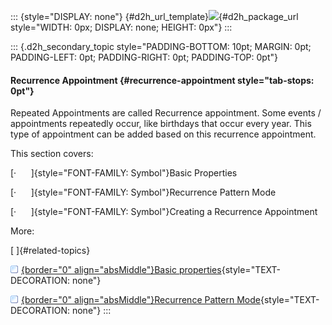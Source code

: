 ::: {style="DISPLAY: none"}
[](ms-xhelp:///?Id=d2h_url_template){#d2h_url_template}![](!package_url!){#d2h_package_url style="WIDTH: 0px; DISPLAY: none; HEIGHT: 0px"}
:::

::: {.d2h_secondary_topic style="PADDING-BOTTOM: 10pt; MARGIN: 0pt; PADDING-LEFT: 0pt; PADDING-RIGHT: 0pt; PADDING-TOP: 0pt"}
#### Recurrence Appointment {#recurrence-appointment style="tab-stops: 0pt"}

Repeated Appointments are called Recurrence appointment. Some events / appointments repeatedly occur, like birthdays that occur every year. This type of appointment can be added based on this recurrence appointment.

This section covers:

[·      ]{style="FONT-FAMILY: Symbol"}Basic Properties

[·      ]{style="FONT-FAMILY: Symbol"}Recurrence Pattern Mode

[·      ]{style="FONT-FAMILY: Symbol"}Creating a Recurrence Appointment

More:

[ ]{#related-topics}

[![](button.gif){border="0" align="absMiddle"}Basic properties](ms-xhelp:///?Id=eef2a0ad-1a13-4ba6-a38e-1a399de1c7db){style="TEXT-DECORATION: none"}

[![](button.gif){border="0" align="absMiddle"}Recurrence Pattern Mode](ms-xhelp:///?Id=ed987b0b-e98b-44ae-b684-47db5d1be469){style="TEXT-DECORATION: none"}
:::
